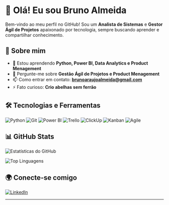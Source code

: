 # 👋 Olá! Eu sou Bruno Almeida
Bem-vindo ao meu perfil no GitHub! Sou um **Analista de Sistemas** e **Gestor Ágil de Projetos** apaixonado por tecnologia, sempre buscando aprender e compartilhar conhecimento.

## 🚀 Sobre mim

- 🌱 Estou aprendendo **Python, Power BI, Data Analytics e Product Menagement**
- 💬 Pergunte-me sobre **Gestão Ágil de Projetos e Product Menagement**
- 📫 Como entrar em contato: **brunoaraujoalmeida@gmail.com**
- ⚡ Fato curioso: **Crio abelhas sem ferrão**

## 🛠️ Tecnologias e Ferramentas

![Python](https://img.shields.io/badge/-Python-3776AB?logo=python&logoColor=white&style=for-the-badge)
![Git](https://img.shields.io/badge/-Git-F05032?logo=git&logoColor=white&style=for-the-badge)
![Power BI](https://img.shields.io/badge/-Power%20BI-F2C811?logo=power-bi&logoColor=white&style=for-the-badge)
![Trello](https://img.shields.io/badge/-Trello-0052CC?logo=trello&logoColor=white&style=for-the-badge)
![ClickUp](https://img.shields.io/badge/-ClickUp-7B68EE?logo=clickup&logoColor=white&style=for-the-badge)
![Kanban](https://img.shields.io/badge/-Kanban-007ACC?logo=kanban&logoColor=white&style=for-the-badge)
![Agile](https://img.shields.io/badge/-Agile-29BEB0?logo=agile&logoColor=white&style=for-the-badge)

## 📊 GitHub Stats

![Estatísticas do GitHub](https://github-readme-stats.vercel.app/api?username=sendobruno&show_icons=true&theme=radical)

![Top Linguagens](https://github-readme-stats.vercel.app/api/top-langs/?username=sendobruno&layout=compact&theme=radical)

## 🌍 Conecte-se comigo

[![LinkedIn](https://img.shields.io/badge/-LinkedIn-0A66C2?logo=linkedin&logoColor=white&style=for-the-badge)](https://www.linkedin.com/in/sendobruno)

---
